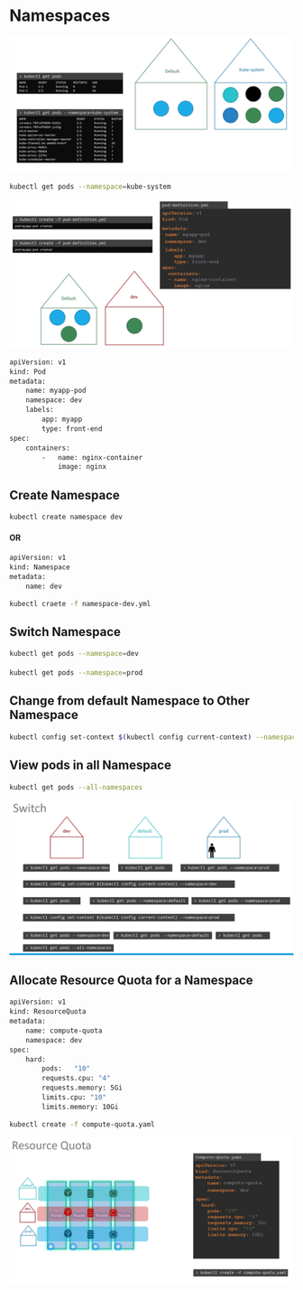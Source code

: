 # Namespaces

![Image](../../images/kubernetes_namespace1.png)

```bash
kubectl get pods --namespace=kube-system
```

![Image](../../images/kubernetes_namespace2.png)

```bash
apiVersion: v1
kind: Pod
metadata:
    name: myapp-pod
    namespace: dev
    labels:
        app: myapp
        type: front-end
spec:
    containers:
        -   name: nginx-container
            image: nginx
```

## Create Namespace
```bash
kubectl create namespace dev
```
####  OR
```bash
apiVersion: v1
kind: Namespace
metadata:
    name: dev
```

```bash
kubectl craete -f namespace-dev.yml
```

## Switch Namespace
```bash
kubectl get pods --namespace=dev

kubectl get pods --namespace=prod
```

## Change from default Namespace to Other Namespace

```bash
kubectl config set-context $(kubectl config current-context) --namespace=dev
```

## View pods in all Namespace

```bash
kubectl get pods --all-namespaces
```

![Image](../../images/kubernetes_namespace3.png)

## Allocate Resource Quota for a Namespace

```bash
apiVersion: v1
kind: ResourceQuota
metadata:
    name: compute-quota
    namespace: dev
spec:
    hard:
        pods:   "10"
        requests.cpu: "4"
        requests.memory: 5Gi
        limits.cpu: "10"
        limits.memory: 10Gi
```

```bash
kubectl create -f compute-quota.yaml
```


![Image](../../images/kubernetes_namespace4.png)
